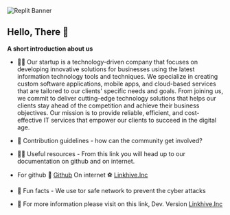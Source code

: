 ![Replit Banner](https://user-images.githubusercontent.com/108215633/219278763-6ef6aaee-bcd8-4d4d-8b50-c8ce808fb0b8.png)

## Hello, There 👋


**A short introduction about us**

- 🙋‍♀️ Our startup is a technology-driven company that focuses on developing innovative solutions for businesses using the latest information technology tools and      techniques. We specialize in creating custom software applications, mobile apps, and cloud-based services that are tailored to our clients' specific needs and goals. From joining us, we commit to deliver cutting-edge technology solutions that helps our clients stay ahead of the competition and achieve their business objectives. Our mission is to provide reliable, efficient, and cost-effective IT services that empower our clients to succeed in the digital age.


- 🌈 Contribution guidelines - how can the community get involved?
- 👩‍💻 Useful resources - From this link you will head up to our documentation on github and on internet. 
- For github 🎫 [Github](https://www.youtube.com/watch?v=xm3YgoEiEDc) On internet ⚽ [Linkhive.Inc](https://linkhive-online.vercel.app)
- 🍿 Fun facts - We use tor safe network to prevent the cyber attacks
- 🧙 For more information please visit on this link, Dev. Version [Linkhive.Inc](https://linkhive-online.vercel.app)
